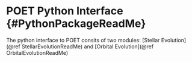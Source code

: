 POET Python Interface {#PythonPackageReadMe}
=====================

The python interface to POET consits of two modules:
[Stellar Evolution](@ref StellarEvolutionReadMe)
and 
[Orbital Evolution](@ref OrbitalEvolutionReadMe)

